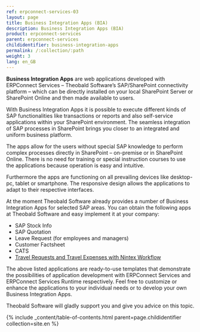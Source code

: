 ```yaml
---
ref: erpconnect-services-03
layout: page
title: Business Integration Apps (BIA)
description: Business Integration Apps (BIA)
product: erpconnect-services
parent: erpconnect-services
childidentifier: business-integration-apps
permalink: /:collection/:path
weight: 3
lang: en_GB
---
```


**Business Integration Apps** are web applications developed with ERPConnect Services – Theobald Software’s SAP/SharePoint connectivity platform – which can be directly installed on your local SharePoint Server or SharePoint Online and then made available to users. 

With Business Integration Apps it is possible to execute different kinds of SAP functionalities like transactions or reports and also self-service applications within your SharePoint environment.  The seamless integration of SAP processes in SharePoint brings you closer to an integrated and uniform business platform.

The apps allow for the users without special SAP knowledge to perform complex processes directly in SharePoint – on-premise or in SharePoint Online. There is no need for training or special instruction courses to use the applications because operation is easy and intuitive.

Furthermore the apps are functioning on all prevailing devices like desktop-pc, tablet or smartphone. The responsive design allows the applications to adapt to their respective interfaces.

At the moment Theobald Software already provides a number of Business Integration Apps for selected SAP areas. You can obtain the following apps at Theobald Software and easy implement it at your company:

- SAP Stock Info
- SAP Quotation
- Leave Request (for employees and managers)
- Customer Factsheet
- CATS
- [Travel Requests and Travel Expenses with Nintex Workflow](./sap-integration-nintex/nintex-integration-sharepoint/using-call-sap-function-action/travel-request-expense-report) 

The above listed applications are ready-to-use templates that demonstrate the possibilities of application development with ERPConnect Services and ERPConnect Services Runtime respectively. Feel free to customize or enhance the applications to your individual needs or to develop your own Business Integration Apps.

Theobald Software will gladly support you and give you advice on this topic.

{% include _content/table-of-contents.html parent=page.childidentifier collection=site.en %}
